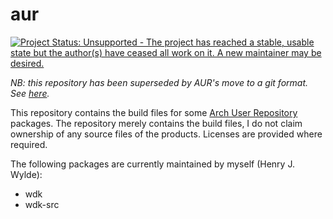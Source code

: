# aur

[![Project Status: Unsupported - The project has reached a stable, usable state but the author(s) have ceased all work on it. A new maintainer may be desired.](http://www.repostatus.org/badges/1.0.0/unsupported.svg)](http://www.repostatus.org/#unsupported)

*NB: this repository has been superseded by AUR's move to a git format.
See [here](https://wiki.archlinux.org/index.php/Arch_User_Repository "Arch Linux - AUR").*

This repository contains the build files for some [Arch User Repository](https://aur.archlinux.org/ "Arch User Repository") packages.
The repository merely contains the build files, I do not claim ownership of any source files of the products.
Licenses are provided where required.

The following packages are currently maintained by myself (Henry J. Wylde):
* wdk
* wdk-src

